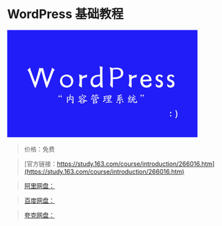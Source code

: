 # WordPress 基础教程

![img](../../../assets/study163/free/FAF74CA4EB41171524322647AABDA77C.jpg)

> 价格：免费

> [官方链接：https://study.163.com/course/introduction/266016.htm](https://study.163.com/course/introduction/266016.htm)

> [阿里网盘：]()

> [百度网盘：]()

> [夸克网盘：]()
